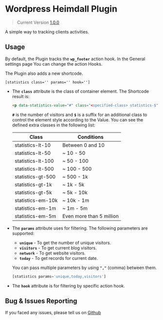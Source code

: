 # Wordpress Heimdall Plugin
> Current Version [1.0.0](https://github.com/Rmanaf/wp-heimdall)

A simple way to tracking clients activities.

## Usage
By default, the Plugin tracks the **<code>wp_footer</code>** action hook. In the General settings page You can change the action Hooks.

The Plugin also adds a new shortcode.

<code>[statistics class='' params='' hook='']</code>

  - The **<code>class</code>** attribute is the class of container element. The Shortcode result is:
    ```html
    <p data-statistics-value="#" class="<specified-class> statistics-$">#</p>
    ```
    **<code>#</code>** is the number of visitors and **<code>$</code>** is a suffix for an additional class to control the element style according to the Value. You can see the defined extra classes in the following list:
    
    | Class | Conditions |
    |---| ---|
    | statistics-lt-10 | Between 0 and 10 |
    | statistics-lt-50 | ~ 10 - 50 |
    | statistics-lt-100 | ~ 50 - 100 |
    | statistics-lt-500 | ~ 100 - 500 |
    | statistics-gt-500 | ~ 500 - 1k |
    | statistics-gt-1k | ~ 1k - 5k |
    | statistics-gt-5k | ~ 5k - 10k |
    | statistics-em-10k | ~ 10k - 1m |
    | statistics-em-1m | ~ 1m - 5m |
    | statistics-em-5m | Even more than 5 million |



  - The **<code>params</code>** attribute uses for filtering. The following parameters are supported:
    - **<code>unique</code>** - To get the number of unique visitors.
    - **<code>visitors</code>** - To get current blog visitors.
    - **<code>network</code>** - To get website visitors.
    - **<code>today</code>** - To get records for current date.

    You can pass multiple parameters by using **<code>","</code>** (comma) between them.
    ```php
    [statistics params='unique,today,visitors']
    ```

  - The **<code>hook</code>** attribute is for filtering by specific action hook.


## Bug & Issues Reporting
If you faced any issues, please tell us on [Github](https://github.com/Rmanaf/wp-heimdall/issues/new)
